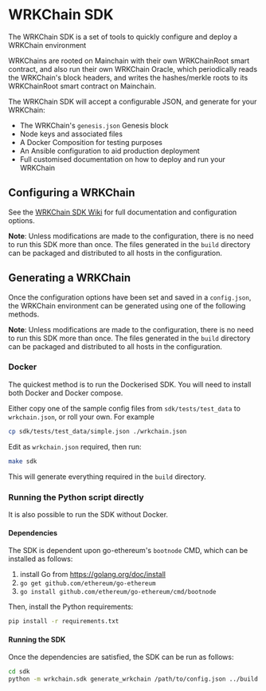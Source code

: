 # WRKChain SDK

The WRKChain SDK is a set of tools to quickly configure and deploy a WRKChain environment

WRKChains are rooted on Mainchain with their own WRKChainRoot smart contract, and also run their own 
WRKChain Oracle, which periodically reads the WRKChain's block headers, and writes the hashes/merkle roots
to its WRKChainRoot smart contract on Mainchain.

The WRKChain SDK will accept a configurable JSON, and generate for your 
WRKChain:

- The WRKChain's `genesis.json` Genesis block
- Node keys and associated files
- A Docker Composition for testing purposes
- An Ansible configuration to aid production deployment
- Full customised documentation on how to deploy and run your WRKChain

## Configuring a WRKChain

See the [WRKChain SDK Wiki](https://github.com/unification-com/wrkchain/wiki) 
for full documentation and configuration options.

**Note**: Unless modifications are made to the configuration, there is no need
to run this SDK more than once. The files generated in the
`build` directory can be packaged and distributed to all hosts in the
configuration.

## Generating a WRKChain

Once the configuration options have been set and saved in a `config.json`, 
the WRKChain environment can be generated using one of the following methods.

**Note**: Unless modifications are made to the configuration, there is no need
to run this SDK more than once. The files generated in the
`build` directory can be packaged and distributed to all hosts in the
configuration.

### Docker

The quickest method is to run the Dockerised SDK. You will need to install both 
Docker and Docker compose.

Either copy one of the sample config files from `sdk/tests/test_data` to
`wrkchain.json`, or roll your own. For example

```bash
cp sdk/tests/test_data/simple.json ./wrkchain.json
```

Edit as `wrkchain.json` required, then run:

```bash
make sdk
```

This will generate everything required in the `build` directory.

### Running the Python script directly

It is also possible to run the SDK without Docker.

#### Dependencies

The SDK is dependent upon
go-ethereum's `bootnode` CMD, which can be installed as follows:

1. install Go from <https://golang.org/doc/install>
2. `go get github.com/ethereum/go-ethereum`
3. `go install github.com/ethereum/go-ethereum/cmd/bootnode`

Then, install the Python requirements:

```bash
pip install -r requirements.txt
```

#### Running the SDK

Once the dependencies are satisfied, the SDK can be run as follows:

```bash
cd sdk
python -m wrkchain.sdk generate_wrkchain /path/to/config.json ../build
```
